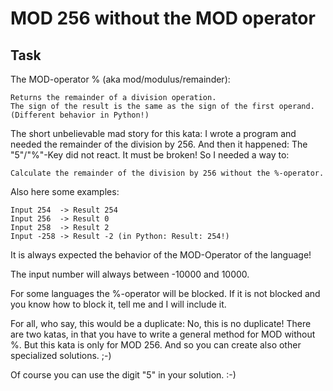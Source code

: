 # MOD 256 without the MOD operator

## Task

The MOD-operator % (aka mod/modulus/remainder):

```
Returns the remainder of a division operation.
The sign of the result is the same as the sign of the first operand.
(Different behavior in Python!)
```

The short unbelievable mad story for this kata:
I wrote a program and needed the remainder of the division by 256. 
And then it happened: The "5"/"%"-Key did not react. 
It must be broken! So I needed a way to:
```
Calculate the remainder of the division by 256 without the %-operator.
```
Also here some examples:
```
Input 254  -> Result 254
Input 256  -> Result 0
Input 258  -> Result 2
Input -258 -> Result -2 (in Python: Result: 254!)
```
It is always expected the behavior of the MOD-Operator of the language!

The input number will always between -10000 and 10000.

For some languages the %-operator will be blocked. If it is not blocked and you know how to block it, tell me and I will include it.

For all, who say, this would be a duplicate: No, this is no duplicate! There are two katas, in that you have to write a general method for MOD without %. But this kata is only for MOD 256. And so you can create also other specialized solutions. ;-)

Of course you can use the digit "5" in your solution. :-)

